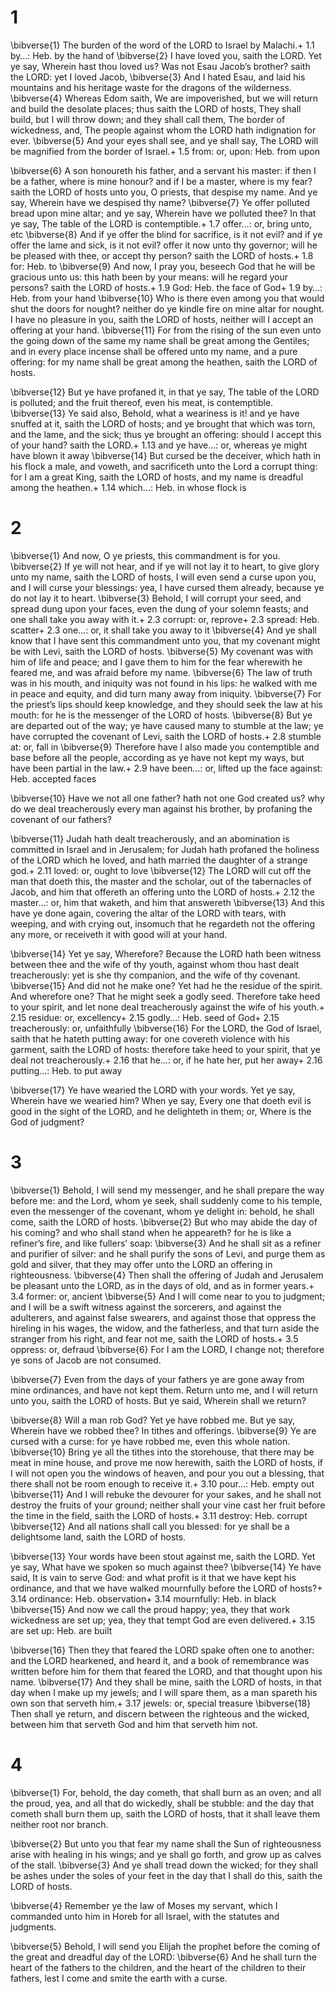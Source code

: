 # 1 
\bibverse{1} The burden of the word of the LORD to Israel by Malachi.+ 1.1 by…: Heb. by the hand of \bibverse{2} I have loved you, saith the LORD. Yet ye say, Wherein hast thou loved us? Was not Esau Jacob’s brother? saith the LORD: yet I loved Jacob, \bibverse{3} And I hated Esau, and laid his mountains and his heritage waste for the dragons of the wilderness. \bibverse{4} Whereas Edom saith, We are impoverished, but we will return and build the desolate places; thus saith the LORD of hosts, They shall build, but I will throw down; and they shall call them, The border of wickedness, and, The people against whom the LORD hath indignation for ever. \bibverse{5} And your eyes shall see, and ye shall say, The LORD will be magnified from the border of Israel.+ 1.5 from: or, upon: Heb. from upon 

\bibverse{6} A son honoureth his father, and a servant his master: if then I be a father, where is mine honour? and if I be a master, where is my fear? saith the LORD of hosts unto you, O priests, that despise my name. And ye say, Wherein have we despised thy name? \bibverse{7} Ye offer polluted bread upon mine altar; and ye say, Wherein have we polluted thee? In that ye say, The table of the LORD is contemptible.+ 1.7 offer…: or, bring unto, etc \bibverse{8} And if ye offer the blind for sacrifice, is it not evil? and if ye offer the lame and sick, is it not evil? offer it now unto thy governor; will he be pleased with thee, or accept thy person? saith the LORD of hosts.+ 1.8 for: Heb. to \bibverse{9} And now, I pray you, beseech God that he will be gracious unto us: this hath been by your means: will he regard your persons? saith the LORD of hosts.+ 1.9 God: Heb. the face of God+ 1.9 by…: Heb. from your hand \bibverse{10} Who is there even among you that would shut the doors for nought? neither do ye kindle fire on mine altar for nought. I have no pleasure in you, saith the LORD of hosts, neither will I accept an offering at your hand. \bibverse{11} For from the rising of the sun even unto the going down of the same my name shall be great among the Gentiles; and in every place incense shall be offered unto my name, and a pure offering: for my name shall be great among the heathen, saith the LORD of hosts. 

\bibverse{12} But ye have profaned it, in that ye say, The table of the LORD is polluted; and the fruit thereof, even his meat, is contemptible. \bibverse{13} Ye said also, Behold, what a weariness is it! and ye have snuffed at it, saith the LORD of hosts; and ye brought that which was torn, and the lame, and the sick; thus ye brought an offering: should I accept this of your hand? saith the LORD.+ 1.13 and ye have…: or, whereas ye might have blown it away \bibverse{14} But cursed be the deceiver, which hath in his flock a male, and voweth, and sacrificeth unto the Lord a corrupt thing: for I am a great King, saith the LORD of hosts, and my name is dreadful among the heathen.+ 1.14 which…: Heb. in whose flock is 

# 2 
\bibverse{1} And now, O ye priests, this commandment is for you. \bibverse{2} If ye will not hear, and if ye will not lay it to heart, to give glory unto my name, saith the LORD of hosts, I will even send a curse upon you, and I will curse your blessings: yea, I have cursed them already, because ye do not lay it to heart. \bibverse{3} Behold, I will corrupt your seed, and spread dung upon your faces, even the dung of your solemn feasts; and one shall take you away with it.+ 2.3 corrupt: or, reprove+ 2.3 spread: Heb. scatter+ 2.3 one…: or, it shall take you away to it \bibverse{4} And ye shall know that I have sent this commandment unto you, that my covenant might be with Levi, saith the LORD of hosts. \bibverse{5} My covenant was with him of life and peace; and I gave them to him for the fear wherewith he feared me, and was afraid before my name. \bibverse{6} The law of truth was in his mouth, and iniquity was not found in his lips: he walked with me in peace and equity, and did turn many away from iniquity. \bibverse{7} For the priest’s lips should keep knowledge, and they should seek the law at his mouth: for he is the messenger of the LORD of hosts. \bibverse{8} But ye are departed out of the way; ye have caused many to stumble at the law; ye have corrupted the covenant of Levi, saith the LORD of hosts.+ 2.8 stumble at: or, fall in \bibverse{9} Therefore have I also made you contemptible and base before all the people, according as ye have not kept my ways, but have been partial in the law.+ 2.9 have been…: or, lifted up the face against: Heb. accepted faces 

\bibverse{10} Have we not all one father? hath not one God created us? why do we deal treacherously every man against his brother, by profaning the covenant of our fathers? 

\bibverse{11} Judah hath dealt treacherously, and an abomination is committed in Israel and in Jerusalem; for Judah hath profaned the holiness of the LORD which he loved, and hath married the daughter of a strange god.+ 2.11 loved: or, ought to love \bibverse{12} The LORD will cut off the man that doeth this, the master and the scholar, out of the tabernacles of Jacob, and him that offereth an offering unto the LORD of hosts.+ 2.12 the master…: or, him that waketh, and him that answereth \bibverse{13} And this have ye done again, covering the altar of the LORD with tears, with weeping, and with crying out, insomuch that he regardeth not the offering any more, or receiveth it with good will at your hand. 

\bibverse{14} Yet ye say, Wherefore? Because the LORD hath been witness between thee and the wife of thy youth, against whom thou hast dealt treacherously: yet is she thy companion, and the wife of thy covenant. \bibverse{15} And did not he make one? Yet had he the residue of the spirit. And wherefore one? That he might seek a godly seed. Therefore take heed to your spirit, and let none deal treacherously against the wife of his youth.+ 2.15 residue: or, excellency+ 2.15 godly…: Heb. seed of God+ 2.15 treacherously: or, unfaithfully \bibverse{16} For the LORD, the God of Israel, saith that he hateth putting away: for one covereth violence with his garment, saith the LORD of hosts: therefore take heed to your spirit, that ye deal not treacherously.+ 2.16 that he…: or, if he hate her, put her away+ 2.16 putting…: Heb. to put away 

\bibverse{17} Ye have wearied the LORD with your words. Yet ye say, Wherein have we wearied him? When ye say, Every one that doeth evil is good in the sight of the LORD, and he delighteth in them; or, Where is the God of judgment? 

# 3 
\bibverse{1} Behold, I will send my messenger, and he shall prepare the way before me: and the Lord, whom ye seek, shall suddenly come to his temple, even the messenger of the covenant, whom ye delight in: behold, he shall come, saith the LORD of hosts. \bibverse{2} But who may abide the day of his coming? and who shall stand when he appeareth? for he is like a refiner’s fire, and like fullers’ soap: \bibverse{3} And he shall sit as a refiner and purifier of silver: and he shall purify the sons of Levi, and purge them as gold and silver, that they may offer unto the LORD an offering in righteousness. \bibverse{4} Then shall the offering of Judah and Jerusalem be pleasant unto the LORD, as in the days of old, and as in former years.+ 3.4 former: or, ancient \bibverse{5} And I will come near to you to judgment; and I will be a swift witness against the sorcerers, and against the adulterers, and against false swearers, and against those that oppress the hireling in his wages, the widow, and the fatherless, and that turn aside the stranger from his right, and fear not me, saith the LORD of hosts.+ 3.5 oppress: or, defraud \bibverse{6} For I am the LORD, I change not; therefore ye sons of Jacob are not consumed. 

\bibverse{7} Even from the days of your fathers ye are gone away from mine ordinances, and have not kept them. Return unto me, and I will return unto you, saith the LORD of hosts. But ye said, Wherein shall we return? 

\bibverse{8} Will a man rob God? Yet ye have robbed me. But ye say, Wherein have we robbed thee? In tithes and offerings. \bibverse{9} Ye are cursed with a curse: for ye have robbed me, even this whole nation. \bibverse{10} Bring ye all the tithes into the storehouse, that there may be meat in mine house, and prove me now herewith, saith the LORD of hosts, if I will not open you the windows of heaven, and pour you out a blessing, that there shall not be room enough to receive it.+ 3.10 pour…: Heb. empty out \bibverse{11} And I will rebuke the devourer for your sakes, and he shall not destroy the fruits of your ground; neither shall your vine cast her fruit before the time in the field, saith the LORD of hosts.+ 3.11 destroy: Heb. corrupt \bibverse{12} And all nations shall call you blessed: for ye shall be a delightsome land, saith the LORD of hosts. 

\bibverse{13} Your words have been stout against me, saith the LORD. Yet ye say, What have we spoken so much against thee? \bibverse{14} Ye have said, It is vain to serve God: and what profit is it that we have kept his ordinance, and that we have walked mournfully before the LORD of hosts?+ 3.14 ordinance: Heb. observation+ 3.14 mournfully: Heb. in black \bibverse{15} And now we call the proud happy; yea, they that work wickedness are set up; yea, they that tempt God are even delivered.+ 3.15 are set up: Heb. are built 

\bibverse{16} Then they that feared the LORD spake often one to another: and the LORD hearkened, and heard it, and a book of remembrance was written before him for them that feared the LORD, and that thought upon his name. \bibverse{17} And they shall be mine, saith the LORD of hosts, in that day when I make up my jewels; and I will spare them, as a man spareth his own son that serveth him.+ 3.17 jewels: or, special treasure \bibverse{18} Then shall ye return, and discern between the righteous and the wicked, between him that serveth God and him that serveth him not. 

# 4 
\bibverse{1} For, behold, the day cometh, that shall burn as an oven; and all the proud, yea, and all that do wickedly, shall be stubble: and the day that cometh shall burn them up, saith the LORD of hosts, that it shall leave them neither root nor branch. 

\bibverse{2} But unto you that fear my name shall the Sun of righteousness arise with healing in his wings; and ye shall go forth, and grow up as calves of the stall. \bibverse{3} And ye shall tread down the wicked; for they shall be ashes under the soles of your feet in the day that I shall do this, saith the LORD of hosts. 

\bibverse{4} Remember ye the law of Moses my servant, which I commanded unto him in Horeb for all Israel, with the statutes and judgments. 

\bibverse{5} Behold, I will send you Elijah the prophet before the coming of the great and dreadful day of the LORD: \bibverse{6} And he shall turn the heart of the fathers to the children, and the heart of the children to their fathers, lest I come and smite the earth with a curse. 